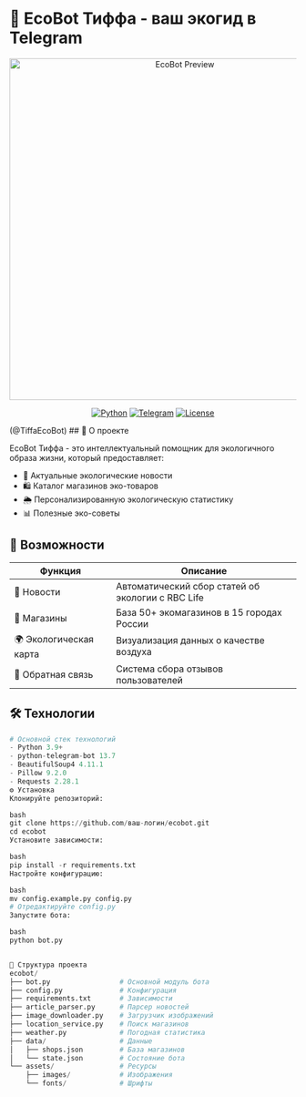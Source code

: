 # 🌿 EcoBot Тиффа - ваш экогид в Telegram

<div align="center">
  <img src="https://via.placeholder.com/800x400/20B2AA/FFFFFF?text=EcoBot+Тиффа" alt="EcoBot Preview" width="600">
  
  [![Python](https://img.shields.io/badge/Python-3.9+-blue?logo=python)](https://python.org)
  [![Telegram](https://img.shields.io/badge/Telegram-Bot-blue?logo=telegram)](https://core.telegram.org/bots)
  [![License](https://img.shields.io/badge/License-MIT-green)](LICENSE)
</div>
(@TiffaEcoBot)
## 📌 О проекте

EcoBot Тиффа - это интеллектуальный помощник для экологичного образа жизни, который предоставляет:

- 🌱 Актуальные экологические новости
- 🛍️ Каталог магазинов эко-товаров
- 🌦️ Персонализированную экологическую статистику
- 📊 Полезные эко-советы

## 🚀 Возможности

| Функция | Описание |
|---------|----------|
| 📰 Новости | Автоматический сбор статей об экологии с RBC Life |
| 🏪 Магазины | База 50+ экомагазинов в 15 городах России |
| 🌍 Экологическая карта | Визуализация данных о качестве воздуха |
| 💬 Обратная связь | Система сбора отзывов пользователей |

## 🛠 Технологии

```python
# Основной стек технологий
- Python 3.9+
- python-telegram-bot 13.7
- BeautifulSoup4 4.11.1
- Pillow 9.2.0
- Requests 2.28.1
⚙️ Установка
Клонируйте репозиторий:

bash
git clone https://github.com/ваш-логин/ecobot.git
cd ecobot
Установите зависимости:

bash
pip install -r requirements.txt
Настройте конфигурацию:

bash
mv config.example.py config.py
# Отредактируйте config.py
Запустите бота:

bash
python bot.py


📂 Структура проекта
ecobot/
├── bot.py                 # Основной модуль бота
├── config.py              # Конфигурация
├── requirements.txt       # Зависимости
├── article_parser.py      # Парсер новостей
├── image_downloader.py    # Загрузчик изображений
├── location_service.py    # Поиск магазинов
├── weather.py             # Погодная статистика
├── data/                  # Данные
│   ├── shops.json         # База магазинов
│   └── state.json         # Состояние бота
└── assets/                # Ресурсы
    ├── images/            # Изображения
    └── fonts/             # Шрифты
